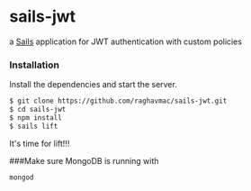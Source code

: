 # sails-jwt

a [Sails](http://sailsjs.org) application for JWT authentication with custom policies

### Installation
Install the dependencies and start the server.

```sh
$ git clone https://github.com/raghavmac/sails-jwt.git
$ cd sails-jwt
$ npm install
$ sails lift
```
It's time for lift!!!

###Make sure MongoDB is running with
```sh
mongod
```
